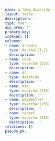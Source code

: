 ```yaml
---
name: u_temp_dcassidy
layout: table
description: ''
type: user
app_area: ''
primary_key: 
indexes: []
columns:
- name: arrears
  type: decimal(7,2)
  description: ''
- name: code
  type: nvarchar(255)
  description: ''
- name: dt
  type: datetime
  description: ''
- name: msg
  type: nvarchar(255)
  description: ''
- name: paymentref
  type: nvarchar(255)
  description: ''
- name: tagref
  type: nvarchar(255)
  description: ''
relations: []
pseudo_pk: 
---
```


